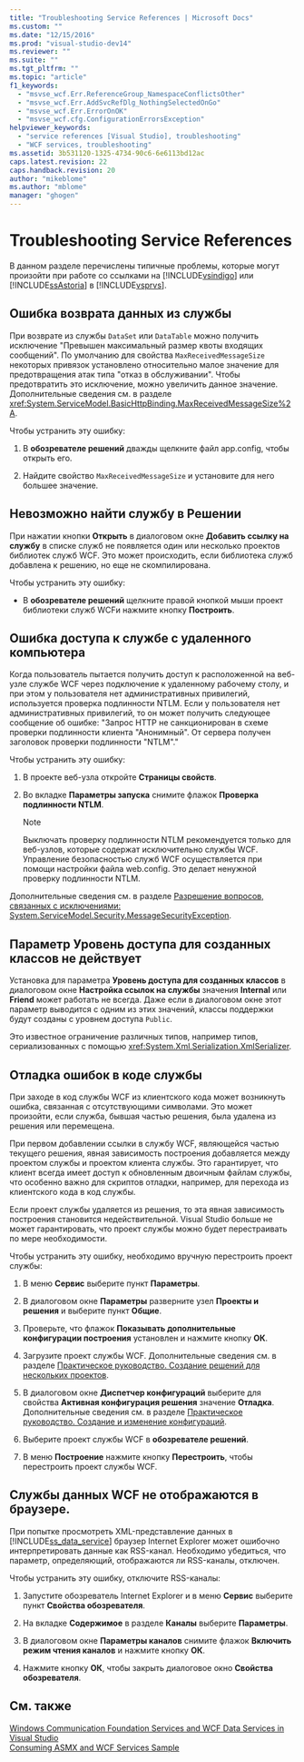 ```yaml
---
title: "Troubleshooting Service References | Microsoft Docs"
ms.custom: ""
ms.date: "12/15/2016"
ms.prod: "visual-studio-dev14"
ms.reviewer: ""
ms.suite: ""
ms.tgt_pltfrm: ""
ms.topic: "article"
f1_keywords: 
  - "msvse_wcf.Err.ReferenceGroup_NamespaceConflictsOther"
  - "msvse_wcf.Err.AddSvcRefDlg_NothingSelectedOnGo"
  - "msvse_wcf.Err.ErrorOnOK"
  - "msvse_wcf.cfg.ConfigurationErrorsException"
helpviewer_keywords: 
  - "service references [Visual Studio], troubleshooting"
  - "WCF services, troubleshooting"
ms.assetid: 3b531120-1325-4734-90c6-6e6113bd12ac
caps.latest.revision: 22
caps.handback.revision: 20
author: "mikeblome"
ms.author: "mblome"
manager: "ghogen"
---
```

# Troubleshooting Service References
В данном разделе перечислены типичные проблемы, которые могут произойти при работе со ссылками на [!INCLUDE[vsindigo](../data-tools/includes/vsindigo_md.md)] или [!INCLUDE[ssAstoria](../data-tools/includes/ssastoria_md.md)] в [!INCLUDE[vsprvs](../code-quality/includes/vsprvs_md.md)].  
  
## Ошибка возврата данных из службы  
 При возврате из службы `DataSet` или `DataTable` можно получить исключение "Превышен максимальный размер квоты входящих сообщений".  По умолчанию для свойства `MaxReceivedMessageSize` некоторых привязок установлено относительно малое значение для предотвращения атак типа "отказ в обслуживании".  Чтобы предотвратить это исключение, можно увеличить данное значение.  Дополнительные сведения см. в разделе <xref:System.ServiceModel.BasicHttpBinding.MaxReceivedMessageSize%2A>.  
  
 Чтобы устранить эту ошибку:  
  
1.  В **обозревателе решений** дважды щелкните файл app.config, чтобы открыть его.  
  
2.  Найдите свойство `MaxReceivedMessageSize` и установите для него большее значение.  
  
## Невозможно найти службу в Решении  
 При нажатии кнопки **Открыть** в диалоговом окне **Добавить ссылку на службу** в списке служб не появляется один или несколько проектов библиотек служб WCF.  Это может происходить, если библиотека служб добавлена к решению, но еще не скомпилирована.  
  
 Чтобы устранить эту ошибку:  
  
-   В **обозревателе решений** щелкните правой кнопкой мыши проект библиотеки служб WCFи нажмите кнопку **Построить**.  
  
## Ошибка доступа к службе с удаленного компьютера  
 Когда пользователь пытается получить доступ к расположенной на веб\-узле службе WCF через подключение к удаленному рабочему столу, и при этом у пользователя нет административных привилегий, используется проверка подлинности NTLM.  Если у пользователя нет административных привилегий, то он может получить следующее сообщение об ошибке: "Запрос HTTP не санкционирован в схеме проверки подлинности клиента "Анонимный".  От сервера получен заголовок проверки подлинности "NTLM"."  
  
 Чтобы устранить эту ошибку:  
  
1.  В проекте веб\-узла откройте **Страницы свойств**.  
  
2.  Во вкладке **Параметры запуска** снимите флажок **Проверка подлинности NTLM**.  
  
    > [!NOTE]
    >  Выключать проверку подлинности NTLM рекомендуется только для веб\-узлов, которые содержат исключительно службы WCF.  Управление безопасностью служб WCF осуществляется при помощи настройки файла web.config.  Это делает ненужной проверку подлинности NTLM.  
  
 Дополнительные сведения см. в разделе [Разрешение вопросов, связанных с исключениями: System.ServiceModel.Security.MessageSecurityException](../misc/troubleshooting-exceptions-system-servicemodel-security-messagesecurityexception.md).  
  
## Параметр Уровень доступа для созданных классов не действует  
 Установка для параметра **Уровень доступа для созданных классов** в диалоговом окне **Настройка ссылок на службы** значения **Internal** или **Friend** может работать не всегда.  Даже если в диалоговом окне этот параметр выводится с одним из этих значений, классы поддержки будут созданы с уровнем доступа `Public`.  
  
 Это известное ограничение различных типов, например типов, сериализованных с помощью <xref:System.Xml.Serialization.XmlSerializer>.  
  
## Отладка ошибок в коде службы  
 При заходе в код службы WCF из клиентского кода может возникнуть ошибка, связанная с отсутствующими символами.  Это может произойти, если служба, бывшая частью решения, была удалена из решения или перемещена.  
  
 При первом добавлении ссылки в службу WCF, являющейся частью текущего решения, явная зависимость построения добавляется между проектом службы и проектом клиента службы.  Это гарантирует, что клиент всегда имеет доступ к обновленным двоичным файлам службы, что особенно важно для скриптов отладки, например, для перехода из клиентского кода в код службы.  
  
 Если проект службы удаляется из решения, то эта явная зависимость построения становится недействительной.  Visual Studio больше не может гарантировать, что проект службы можно будет перестраивать по мере необходимости.  
  
 Чтобы устранить эту ошибку, необходимо вручную перестроить проект службы:  
  
1.  В меню **Сервис** выберите пункт **Параметры**.  
  
2.  В диалоговом окне **Параметры** разверните узел **Проекты и решения** и выберите пункт **Общие**.  
  
3.  Проверьте, что флажок **Показывать дополнительные конфигурации построения** установлен и нажмите кнопку **ОК**.  
  
4.  Загрузите проект службы WCF.  Дополнительные сведения см. в разделе [Практическое руководство. Создание решений для нескольких проектов](http://msdn.microsoft.com/ru-ru/02ecd6dd-0114-46fe-b335-ba9c5e3020d6).  
  
5.  В диалоговом окне **Диспетчер конфигураций** выберите для свойства **Активная конфигурация решения** значение **Отладка**.  Дополнительные сведения см. в разделе [Практическое руководство. Создание и изменение конфигураций](../ide/how-to-create-and-edit-configurations.md).  
  
6.  Выберите проект службы WCF в **обозревателе решений**.  
  
7.  В меню **Построение** нажмите кнопку **Перестроить**, чтобы перестроить проект службы WCF.  
  
## Службы данных WCF не отображаются в браузере.  
 При попытке просмотреть XML\-представление данных в [!INCLUDE[ss_data_service](../data-tools/includes/ss_data_service_md.md)] браузер Internet Explorer может ошибочно интерпретировать данные как RSS\-канал.  Необходимо убедиться, что параметр, определяющий, отображаются ли RSS\-каналы, отключен.  
  
 Чтобы устранить эту ошибку, отключите RSS\-каналы:  
  
1.  Запустите обозреватель Internet Explorer и в меню **Сервис** выберите пункт **Свойства обозревателя**.  
  
2.  На вкладке **Содержимое** в разделе **Каналы** выберите **Параметры**.  
  
3.  В диалоговом окне **Параметры каналов** снимите флажок **Включить режим чтения каналов** и нажмите кнопку **ОК**.  
  
4.  Нажмите кнопку **ОК**, чтобы закрыть диалоговое окно **Свойства обозревателя**.  
  
## См. также  
 [Windows Communication Foundation Services and WCF Data Services in Visual Studio](../data-tools/windows-communication-foundation-services-and-wcf-data-services-in-visual-studio.md)   
 [Consuming ASMX and WCF Services Sample](http://msdn.microsoft.com/ru-ru/788ddf2c-2ac1-416b-8789-2fbb1e29b8fe)